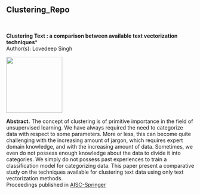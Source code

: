## Clustering_Repo

</br>

**Clustering Text : a comparison between available text vectorization techniques***  &nbsp; &nbsp; &nbsp; &nbsp; &nbsp; &nbsp;
</br>
Author(s): Lovedeep Singh                                                       

<img src="https://d1m75rqqgidzqn.cloudfront.net/wp-data/2020/01/17162345/clustering-algorithms-in-Machine-Learning.jpg" width=150>

**Abstract.** The concept of clustering is of primitive importance in the field of unsupervised learning. We have always required the need to categorize data with respect to some parameters. More or less, this can become quite challenging with the increasing amount of jargon, which requires expert domain knowledge, and with the increasing amount of data. Sometimes, we even do not possess enough knowledge about the data to divide it into categories. We simply do not possess past experiences to train a classification model for categorizing data. This paper present a comparative study on the techniques available for clustering text data using only text vectorization methods.
</br>
Proceedings published in [AISC-Springer](https://www.springer.com/series/11156)

